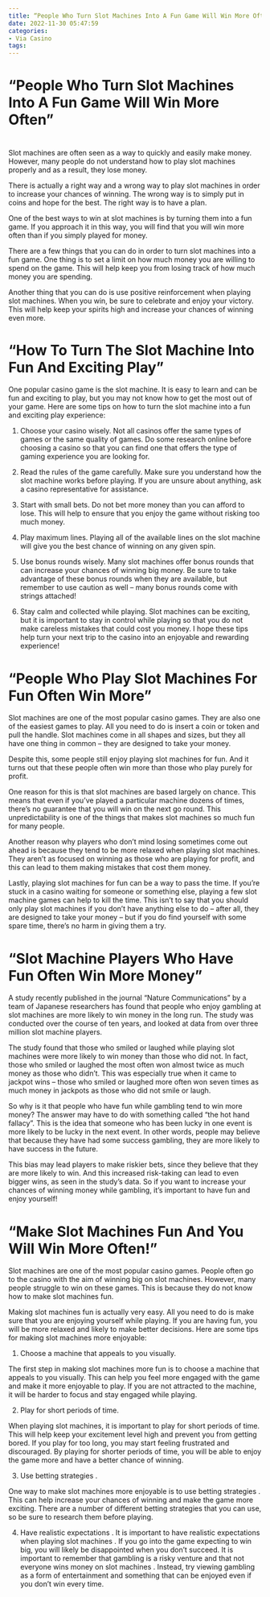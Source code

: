 ```yaml
---
title: “People Who Turn Slot Machines Into A Fun Game Will Win More Often”
date: 2022-11-30 05:47:59
categories:
- Via Casino
tags:
---
```



#  “People Who Turn Slot Machines Into A Fun Game Will Win More Often”

#

Slot machines are often seen as a way to quickly and easily make money. However, many people do not understand how to play slot machines properly and as a result, they lose money. 

There is actually a right way and a wrong way to play slot machines in order to increase your chances of winning. The wrong way is to simply put in coins and hope for the best. The right way is to have a plan. 

One of the best ways to win at slot machines is by turning them into a fun game. If you approach it in this way, you will find that you will win more often than if you simply played for money. 

There are a few things that you can do in order to turn slot machines into a fun game. One thing is to set a limit on how much money you are willing to spend on the game. This will help keep you from losing track of how much money you are spending. 

Another thing that you can do is use positive reinforcement when playing slot machines. When you win, be sure to celebrate and enjoy your victory. This will help keep your spirits high and increase your chances of winning even more.

#  “How To Turn The Slot Machine Into Fun And Exciting Play”

One popular casino game is the slot machine. It is easy to learn and can be fun and exciting to play, but you may not know how to get the most out of your game. Here are some tips on how to turn the slot machine into a fun and exciting play experience:

1. Choose your casino wisely. Not all casinos offer the same types of games or the same quality of games. Do some research online before choosing a casino so that you can find one that offers the type of gaming experience you are looking for.

2. Read the rules of the game carefully. Make sure you understand how the slot machine works before playing. If you are unsure about anything, ask a casino representative for assistance.

3. Start with small bets. Do not bet more money than you can afford to lose. This will help to ensure that you enjoy the game without risking too much money.

4. Play maximum lines. Playing all of the available lines on the slot machine will give you the best chance of winning on any given spin.

5. Use bonus rounds wisely. Many slot machines offer bonus rounds that can increase your chances of winning big money. Be sure to take advantage of these bonus rounds when they are available, but remember to use caution as well – many bonus rounds come with strings attached!

6. Stay calm and collected while playing. Slot machines can be exciting, but it is important to stay in control while playing so that you do not make careless mistakes that could cost you money.
I hope these tips help turn your next trip to the casino into an enjoyable and rewarding experience!

#  “People Who Play Slot Machines For Fun Often Win More”

Slot machines are one of the most popular casino games. They are also one of the easiest games to play. All you need to do is insert a coin or token and pull the handle. Slot machines come in all shapes and sizes, but they all have one thing in common – they are designed to take your money.

Despite this, some people still enjoy playing slot machines for fun. And it turns out that these people often win more than those who play purely for profit.

One reason for this is that slot machines are based largely on chance. This means that even if you’ve played a particular machine dozens of times, there’s no guarantee that you will win on the next go round. This unpredictability is one of the things that makes slot machines so much fun for many people.

Another reason why players who don’t mind losing sometimes come out ahead is because they tend to be more relaxed when playing slot machines. They aren’t as focused on winning as those who are playing for profit, and this can lead to them making mistakes that cost them money.

Lastly, playing slot machines for fun can be a way to pass the time. If you’re stuck in a casino waiting for someone or something else, playing a few slot machine games can help to kill the time. This isn’t to say that you should only play slot machines if you don’t have anything else to do – after all, they are designed to take your money – but if you do find yourself with some spare time, there’s no harm in giving them a try.

#  “Slot Machine Players Who Have Fun Often Win More Money”

A study recently published in the journal “Nature Communications” by a team of Japanese researchers has found that people who enjoy gambling at slot machines are more likely to win money in the long run. The study was conducted over the course of ten years, and looked at data from over three million slot machine players.

The study found that those who smiled or laughed while playing slot machines were more likely to win money than those who did not. In fact, those who smiled or laughed the most often won almost twice as much money as those who didn’t. This was especially true when it came to jackpot wins – those who smiled or laughed more often won seven times as much money in jackpots as those who did not smile or laugh.

So why is it that people who have fun while gambling tend to win more money? The answer may have to do with something called “the hot hand fallacy”. This is the idea that someone who has been lucky in one event is more likely to be lucky in the next event. In other words, people may believe that because they have had some success gambling, they are more likely to have success in the future.

This bias may lead players to make riskier bets, since they believe that they are more likely to win. And this increased risk-taking can lead to even bigger wins, as seen in the study’s data. So if you want to increase your chances of winning money while gambling, it’s important to have fun and enjoy yourself!

#  “Make Slot Machines Fun And You Will Win More Often!”

Slot machines are one of the most popular casino games. People often go to the casino with the aim of winning big on slot machines. However, many people struggle to win on these games. This is because they do not know how to make slot machines fun.

Making slot machines fun is actually very easy. All you need to do is make sure that you are enjoying yourself while playing. If you are having fun, you will be more relaxed and likely to make better decisions. Here are some tips for making slot machines more enjoyable:

1. Choose a machine that appeals to you visually.

The first step in making slot machines more fun is to choose a machine that appeals to you visually. This can help you feel more engaged with the game and make it more enjoyable to play. If you are not attracted to the machine, it will be harder to focus and stay engaged while playing.

2. Play for short periods of time.

When playing slot machines, it is important to play for short periods of time. This will help keep your excitement level high and prevent you from getting bored. If you play for too long, you may start feeling frustrated and discouraged. By playing for shorter periods of time, you will be able to enjoy the game more and have a better chance of winning.

3. Use betting strategies .
 
One way to make slot machines more enjoyable is to use betting strategies . This can help increase your chances of winning and make the game more exciting. There are a number of different betting strategies that you can use, so be sure to research them before playing.

4. Have realistic expectations . 
It is important to have realistic expectations when playing slot machines . If you go into the game expecting to win big, you will likely be disappointed when you don’t succeed. It is important to remember that gambling is a risky venture and that not everyone wins money on slot machines . Instead, try viewing gambling as a form of entertainment and something that can be enjoyed even if you don’t win every time.
